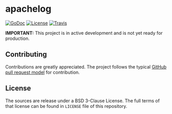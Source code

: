 # apachelog

[![GoDoc](https://godoc.org/github.com/e-XpertSolutions/go-apachelog/apachelog?status.png)](http://godoc.org/github.com/e-XpertSolutions/go-apachelog/apachelog)
[![License](https://img.shields.io/badge/license-BSD%203--Clause-yellow.svg?style=flat)](https://github.com/e-XpertSolutions/go-apachelog/blob/master/LICENSE)
[![Travis](https://travis-ci.org/e-XpertSolutions/go-apachelog.svg?branch=master)](https://travis-ci.org/e-XpertSolutions/go-apachelog.svg)

**IMPORTANT:** This project is in active development and is not yet ready for production.


## Contributing

Contributions are greatly appreciated. The project follows the typical
[GitHub pull request model](https://help.github.com/articles/using-pull-requests/)
for contribution.

## License

The sources are release under a BSD 3-Clause License. The full terms of that
license can be found in `LICENSE` file of this repository.
